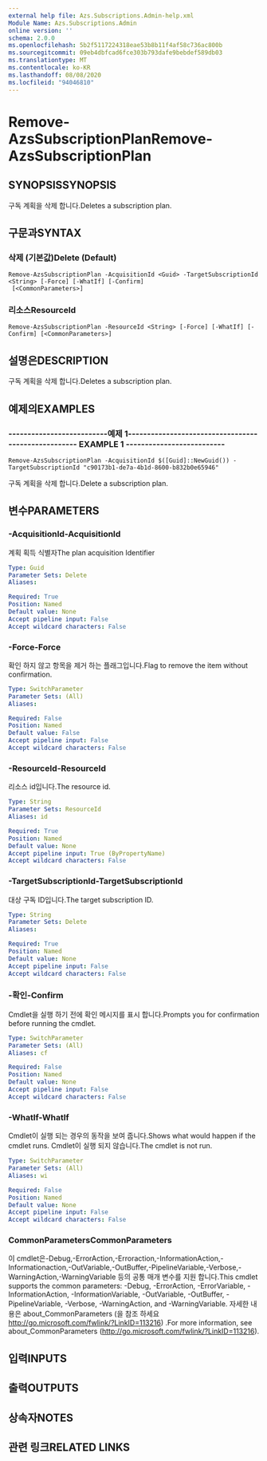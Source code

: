 ```yaml
---
external help file: Azs.Subscriptions.Admin-help.xml
Module Name: Azs.Subscriptions.Admin
online version: ''
schema: 2.0.0
ms.openlocfilehash: 5b2f5117224318eae53b8b11f4af58c736ac800b
ms.sourcegitcommit: 09eb4dbfcad6fce303b793dafe9bebdef589db03
ms.translationtype: MT
ms.contentlocale: ko-KR
ms.lasthandoff: 08/08/2020
ms.locfileid: "94046810"
---
```

# <span data-ttu-id="e6a0c-101">Remove-AzsSubscriptionPlan</span><span class="sxs-lookup"><span data-stu-id="e6a0c-101">Remove-AzsSubscriptionPlan</span></span>

## <span data-ttu-id="e6a0c-102">SYNOPSIS</span><span class="sxs-lookup"><span data-stu-id="e6a0c-102">SYNOPSIS</span></span>
<span data-ttu-id="e6a0c-103">구독 계획을 삭제 합니다.</span><span class="sxs-lookup"><span data-stu-id="e6a0c-103">Deletes a subscription plan.</span></span>

## <span data-ttu-id="e6a0c-104">구문과</span><span class="sxs-lookup"><span data-stu-id="e6a0c-104">SYNTAX</span></span>

### <span data-ttu-id="e6a0c-105">삭제 (기본값)</span><span class="sxs-lookup"><span data-stu-id="e6a0c-105">Delete (Default)</span></span>
```
Remove-AzsSubscriptionPlan -AcquisitionId <Guid> -TargetSubscriptionId <String> [-Force] [-WhatIf] [-Confirm]
 [<CommonParameters>]
```

### <span data-ttu-id="e6a0c-106">리소스</span><span class="sxs-lookup"><span data-stu-id="e6a0c-106">ResourceId</span></span>
```
Remove-AzsSubscriptionPlan -ResourceId <String> [-Force] [-WhatIf] [-Confirm] [<CommonParameters>]
```

## <span data-ttu-id="e6a0c-107">설명은</span><span class="sxs-lookup"><span data-stu-id="e6a0c-107">DESCRIPTION</span></span>
<span data-ttu-id="e6a0c-108">구독 계획을 삭제 합니다.</span><span class="sxs-lookup"><span data-stu-id="e6a0c-108">Deletes a subscription plan.</span></span>

## <span data-ttu-id="e6a0c-109">예제의</span><span class="sxs-lookup"><span data-stu-id="e6a0c-109">EXAMPLES</span></span>

### <span data-ttu-id="e6a0c-110">--------------------------예제 1--------------------------</span><span class="sxs-lookup"><span data-stu-id="e6a0c-110">-------------------------- EXAMPLE 1 --------------------------</span></span>
```
Remove-AzsSubscriptionPlan -AcquisitionId $([Guid]::NewGuid()) -TargetSubscriptionId "c90173b1-de7a-4b1d-8600-b832b0e65946"
```

<span data-ttu-id="e6a0c-111">구독 계획을 삭제 합니다.</span><span class="sxs-lookup"><span data-stu-id="e6a0c-111">Delete a subscription plan.</span></span>

## <span data-ttu-id="e6a0c-112">변수</span><span class="sxs-lookup"><span data-stu-id="e6a0c-112">PARAMETERS</span></span>

### <span data-ttu-id="e6a0c-113">-AcquisitionId</span><span class="sxs-lookup"><span data-stu-id="e6a0c-113">-AcquisitionId</span></span>
<span data-ttu-id="e6a0c-114">계획 획득 식별자</span><span class="sxs-lookup"><span data-stu-id="e6a0c-114">The plan acquisition Identifier</span></span>

```yaml
Type: Guid
Parameter Sets: Delete
Aliases: 

Required: True
Position: Named
Default value: None
Accept pipeline input: False
Accept wildcard characters: False
```

### <span data-ttu-id="e6a0c-115">-Force</span><span class="sxs-lookup"><span data-stu-id="e6a0c-115">-Force</span></span>
<span data-ttu-id="e6a0c-116">확인 하지 않고 항목을 제거 하는 플래그입니다.</span><span class="sxs-lookup"><span data-stu-id="e6a0c-116">Flag to remove the item without confirmation.</span></span>

```yaml
Type: SwitchParameter
Parameter Sets: (All)
Aliases: 

Required: False
Position: Named
Default value: False
Accept pipeline input: False
Accept wildcard characters: False
```

### <span data-ttu-id="e6a0c-117">-ResourceId</span><span class="sxs-lookup"><span data-stu-id="e6a0c-117">-ResourceId</span></span>
<span data-ttu-id="e6a0c-118">리소스 id입니다.</span><span class="sxs-lookup"><span data-stu-id="e6a0c-118">The resource id.</span></span>

```yaml
Type: String
Parameter Sets: ResourceId
Aliases: id

Required: True
Position: Named
Default value: None
Accept pipeline input: True (ByPropertyName)
Accept wildcard characters: False
```

### <span data-ttu-id="e6a0c-119">-TargetSubscriptionId</span><span class="sxs-lookup"><span data-stu-id="e6a0c-119">-TargetSubscriptionId</span></span>
<span data-ttu-id="e6a0c-120">대상 구독 ID입니다.</span><span class="sxs-lookup"><span data-stu-id="e6a0c-120">The target subscription ID.</span></span>

```yaml
Type: String
Parameter Sets: Delete
Aliases: 

Required: True
Position: Named
Default value: None
Accept pipeline input: False
Accept wildcard characters: False
```

### <span data-ttu-id="e6a0c-121">-확인</span><span class="sxs-lookup"><span data-stu-id="e6a0c-121">-Confirm</span></span>
<span data-ttu-id="e6a0c-122">Cmdlet을 실행 하기 전에 확인 메시지를 표시 합니다.</span><span class="sxs-lookup"><span data-stu-id="e6a0c-122">Prompts you for confirmation before running the cmdlet.</span></span>

```yaml
Type: SwitchParameter
Parameter Sets: (All)
Aliases: cf

Required: False
Position: Named
Default value: None
Accept pipeline input: False
Accept wildcard characters: False
```

### <span data-ttu-id="e6a0c-123">-WhatIf</span><span class="sxs-lookup"><span data-stu-id="e6a0c-123">-WhatIf</span></span>
<span data-ttu-id="e6a0c-124">Cmdlet이 실행 되는 경우의 동작을 보여 줍니다.</span><span class="sxs-lookup"><span data-stu-id="e6a0c-124">Shows what would happen if the cmdlet runs.</span></span>
<span data-ttu-id="e6a0c-125">Cmdlet이 실행 되지 않습니다.</span><span class="sxs-lookup"><span data-stu-id="e6a0c-125">The cmdlet is not run.</span></span>

```yaml
Type: SwitchParameter
Parameter Sets: (All)
Aliases: wi

Required: False
Position: Named
Default value: None
Accept pipeline input: False
Accept wildcard characters: False
```

### <span data-ttu-id="e6a0c-126">CommonParameters</span><span class="sxs-lookup"><span data-stu-id="e6a0c-126">CommonParameters</span></span>
<span data-ttu-id="e6a0c-127">이 cmdlet은-Debug,-ErrorAction,-Erroraction,-InformationAction,-Informationaction,-OutVariable,-OutBuffer,-PipelineVariable,-Verbose,-WarningAction,-WarningVariable 등의 공통 매개 변수를 지원 합니다.</span><span class="sxs-lookup"><span data-stu-id="e6a0c-127">This cmdlet supports the common parameters: -Debug, -ErrorAction, -ErrorVariable, -InformationAction, -InformationVariable, -OutVariable, -OutBuffer, -PipelineVariable, -Verbose, -WarningAction, and -WarningVariable.</span></span> <span data-ttu-id="e6a0c-128">자세한 내용은 about_CommonParameters (을 참조 하세요 http://go.microsoft.com/fwlink/?LinkID=113216) .</span><span class="sxs-lookup"><span data-stu-id="e6a0c-128">For more information, see about_CommonParameters (http://go.microsoft.com/fwlink/?LinkID=113216).</span></span>

## <span data-ttu-id="e6a0c-129">입력</span><span class="sxs-lookup"><span data-stu-id="e6a0c-129">INPUTS</span></span>

## <span data-ttu-id="e6a0c-130">출력</span><span class="sxs-lookup"><span data-stu-id="e6a0c-130">OUTPUTS</span></span>

## <span data-ttu-id="e6a0c-131">상속자</span><span class="sxs-lookup"><span data-stu-id="e6a0c-131">NOTES</span></span>

## <span data-ttu-id="e6a0c-132">관련 링크</span><span class="sxs-lookup"><span data-stu-id="e6a0c-132">RELATED LINKS</span></span>


